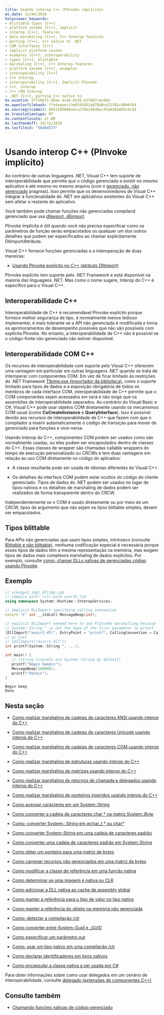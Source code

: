 ```yaml
---
title: Usando interop C++ (PInvoke implícito)
ms.date: 11/04/2016
helpviewer_keywords:
- blittable types [C++]
- platform invoke [C++], implicit
- interop [C++], features
- data marshaling [C++], C++ Interop features
- porting [C++], C++ native to .NET
- COM interfaces [C++]
- implicit platform invoke
- examples [C++], interoperability
- types [C++], blittable
- marshaling [C++], C++ Interop features
- platform invoke [C++], examples
- interoperability [C++]
- C++ Interop
- interoperability [C++], Implicit PInvoke
- C++, interop
- C++ COM Interop
- .NET [C++], porting C++ native to
ms.assetid: 5f710bf1-88ae-4c4e-8326-b3f0b7c4c68a
ms.openlocfilehash: ffe4aaeecc3e0f65851a87840cd21f81c4806fb4
ms.sourcegitcommit: 6052185696adca270bc9bdbec45a626dd89cdcdd
ms.translationtype: MT
ms.contentlocale: pt-BR
ms.lasthandoff: 10/31/2018
ms.locfileid: "50464573"
---
```

# <a name="using-c-interop-implicit-pinvoke"></a>Usando interop C++ (PInvoke implícito)

Ao contrário de outras linguagens .NET, Visual C++ tem suporte de interoperabilidade que permite que o código gerenciado e existir no mesmo aplicativo e até mesmo no mesmo arquivo (com o [gerenciado, não gerenciado](../preprocessor/managed-unmanaged.md) pragmas). Isso permite que os desenvolvedores de Visual C++ integrar a funcionalidade do .NET em aplicativos existentes do Visual C++ sem afetar o restante do aplicativo.

Você também pode chamar funções não gerenciadas compiland gerenciado que usa [dllexport, dllimport](../cpp/dllexport-dllimport.md).

PInvoke implícita é útil quando você não precisa especificar como os parâmetros de função serão empacotados ou qualquer um dos outros detalhes que podem ser especificados ao chamar explicitamente DllImportAttribute.

Visual C++ fornece funções gerenciadas e a interoperação de duas maneiras:

- [Usando PInvoke explícito no C++ (atributo DllImport)](../dotnet/using-explicit-pinvoke-in-cpp-dllimport-attribute.md)

PInvoke explícito tem suporte pelo .NET Framework e está disponível na maioria das linguagens .NET. Mas como o nome sugere, Interop do C++ é específico para o Visual C++.

## <a name="c-interop"></a>Interoperabilidade C++

Interoperabilidade de C++ é recomendável PInvoke explícito porque fornece melhor segurança de tipo, é normalmente menos tedioso implementar, é mais tolerante se a API não gerenciada é modificada e torna os aprimoramentos de desempenho possíveis que não são possíveis com explícita PInvoke. No entanto, a interoperabilidade de C++ não é possível se o código-fonte não gerenciado não estiver disponível.

## <a name="c-com-interop"></a>Interoperabilidade COM C++

Os recursos de interoperabilidade com suporte pelo Visual C++ oferecem uma vantagem em particular em outras linguagens .NET quando se trata de interoperar com componentes COM. Em vez de ficar limitado às restrições do .NET Framework [Tlbimp.exe (importador da biblioteca)](/dotnet/framework/tools/tlbimp-exe-type-library-importer), como o suporte limitado para tipos de dados e a exposição obrigatória de todos os membros de cada interface COM, interoperabilidade de C++ permite que o COM componentes sejam acessados em será e não exige que os assemblies de interoperabilidade separados. Ao contrário do Visual Basic e C#, Visual C++ pode usar objetos COM diretamente usando os mecanismos COM usual (como **CoCreateInstance** e **QueryInterface**). Isso é possível devido aos recursos de interoperabilidade de C++ que fazem com que o compilador a inserir automaticamente o código de transição para mover de gerenciado para funções e vice-versa.

Usando Interop do C++, componentes COM podem ser usados como são normalmente usadas, ou eles podem ser encapsulados dentro de classes do C++. Essas classes de wrapper são chamadas callable wrappers do tempo de execução personalizado ou CRCWs e tem duas vantagens em relação ao uso COM diretamente no código do aplicativo:

- A classe resultante pode ser usada de idiomas diferentes do Visual C++.

- Os detalhes da interface COM podem estar ocultos do código do cliente gerenciado. Tipos de dados do .NET podem ser usados no lugar de tipos nativos e os detalhes de marshaling de dados podem ser realizados de forma transparente dentro do CRCW.

Independentemente se o COM é usado diretamente ou por meio de um CRCW, tipos de argumento que não sejam os tipos blittable simples, devem ser empacotados.

## <a name="blittable-types"></a>Tipos blittable

Para APIs não gerenciadas que usam tipos simples, intrínseco (consulte [Blittable e não blittable](/dotnet/framework/interop/blittable-and-non-blittable-types)), nenhuma codificação especial é necessária porque esses tipos de dados têm a mesma representação na memória, mas exigem tipos de dados mais complexos marshaling de dados explícitos. Por exemplo, consulte [como: chamar DLLs nativas de gerenciadas código usando PInvoke](../dotnet/how-to-call-native-dlls-from-managed-code-using-pinvoke.md).

## <a name="example"></a>Exemplo

```cpp
// vcmcppv2_impl_dllimp.cpp
// compile with: /clr:pure user32.lib
using namespace System::Runtime::InteropServices;

// Implicit DLLImport specifying calling convention
extern "C" int __stdcall MessageBeep(int);

// explicit DLLImport needed here to use P/Invoke marshalling because
// System::String ^ is not the type of the first parameter to printf
[DllImport("msvcrt.dll", EntryPoint = "printf", CallingConvention = CallingConvention::Cdecl,  CharSet = CharSet::Ansi)]
// or just
// [DllImport("msvcrt.dll")]
int printf(System::String ^, ...);

int main() {
   // (string literals are System::String by default)
   printf("Begin beep\n");
   MessageBeep(100000);
   printf("Done\n");
}
```

```Output
Begin beep
Done
```

## <a name="in-this-section"></a>Nesta seção

- [Como realizar marshaling de cadeias de caracteres ANSI usando interop do C++](../dotnet/how-to-marshal-ansi-strings-using-cpp-interop.md)

- [Como realizar marshaling de cadeias de caracteres Unicode usando interop do C++](../dotnet/how-to-marshal-unicode-strings-using-cpp-interop.md)

- [Como realizar marshaling de cadeias de caracteres COM usando interop do C++](../dotnet/how-to-marshal-com-strings-using-cpp-interop.md)

- [Como realizar marshaling de estruturas usando interop do C++](../dotnet/how-to-marshal-structures-using-cpp-interop.md)

- [Como realizar marshaling de matrizes usando interop do C++](../dotnet/how-to-marshal-arrays-using-cpp-interop.md)

- [Como realizar marshaling de retornos de chamada e delegados usando interop do C++](../dotnet/how-to-marshal-callbacks-and-delegates-by-using-cpp-interop.md)

- [Como realizar marshaling de ponteiros inseridos usando interop do C++](../dotnet/how-to-marshal-embedded-pointers-using-cpp-interop.md)

- [Como acessar caracteres em um System::String](../dotnet/how-to-access-characters-in-a-system-string.md)

- [Como converter a cadeia de caracteres char * na matriz System::Byte](../dotnet/how-to-convert-char-star-string-to-system-byte-array.md)

- [Como: converter System:: String em wchar_t * ou char\*](../dotnet/how-to-convert-system-string-to-wchar-t-star-or-char-star.md)

- [Como converter System::String em uma cadeia de caracteres padrão](../dotnet/how-to-convert-system-string-to-standard-string.md)

- [Como converter uma cadeia de caracteres padrão em System::String](../dotnet/how-to-convert-standard-string-to-system-string.md)

- [Como obter um ponteiro para uma matriz de bytes](../dotnet/how-to-obtain-a-pointer-to-byte-array.md)

- [Como carregar recursos não gerenciados em uma matriz de bytes](../dotnet/how-to-load-unmanaged-resources-into-a-byte-array.md)

- [Como modificar a classe de referência em uma função nativa](../dotnet/how-to-modify-reference-class-in-a-native-function.md)

- [Como determinar se uma imagem é nativa ou CLR](../dotnet/how-to-determine-if-an-image-is-native-or-clr.md)

- [Como adicionar a DLL nativa ao cache de assembly global](../dotnet/how-to-add-native-dll-to-global-assembly-cache.md)

- [Como manter a referência para o tipo de valor no tipo nativo](../dotnet/how-to-hold-reference-to-value-type-in-native-type.md)

- [Como manter a referência do objeto na memória não gerenciada](../dotnet/how-to-hold-object-reference-in-unmanaged-memory.md)

- [Como: detectar a compilação /clr](../dotnet/how-to-detect-clr-compilation.md)

- [Como converter entre System::Guid e _GUID](../dotnet/how-to-convert-between-system-guid-and-guid.md)

- [Como especificar um parâmetro out](../dotnet/how-to-specify-an-out-parameter.md)

- [Como: usar um tipo nativo em uma compilação /clr](../dotnet/how-to-use-a-native-type-in-a-clr-compilation.md)

- [Como declarar identificadores em tipos nativos](../dotnet/how-to-declare-handles-in-native-types.md)

- [Como encapsular a classe nativa a ser usada por C#](../dotnet/how-to-wrap-native-class-for-use-by-csharp.md)

Para obter informações sobre como usar delegados em um cenário de interoperabilidade, consulte [delegado (extensões de componentes C++)](../windows/delegate-cpp-component-extensions.md).

## <a name="see-also"></a>Consulte também

- [Chamando funções nativas de código gerenciado](../dotnet/calling-native-functions-from-managed-code.md)
